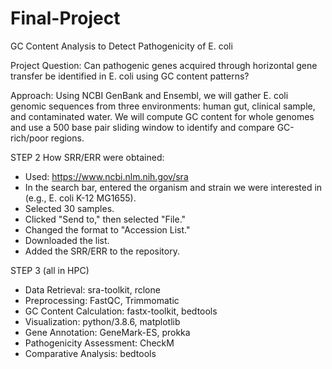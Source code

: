 # Final-Project
GC Content Analysis to Detect Pathogenicity of E. coli

Project Question: Can pathogenic genes acquired through horizontal gene transfer be identified in E. coli using GC content patterns? 


Approach: Using NCBI GenBank and Ensembl, we will gather E. coli genomic sequences from three environments: human gut, clinical sample, and contaminated water. We will compute GC content for whole genomes and use a 500 base pair sliding window to identify and compare GC-rich/poor regions. 


STEP 2
How SRR/ERR were obtained:

- Used: https://www.ncbi.nlm.nih.gov/sra
- In the search bar, entered the organism and strain we were interested in (e.g., E. coli K-12 MG1655).
- Selected 30 samples.
- Clicked "Send to," then selected "File."
- Changed the format to "Accession List."
- Downloaded the list.
- Added the SRR/ERR to the repository.


STEP 3 (all in HPC)
- Data Retrieval: sra-toolkit, rclone
- Preprocessing: FastQC, Trimmomatic
- GC Content Calculation: fastx-toolkit, bedtools
- Visualization: python/3.8.6, matplotlib
- Gene Annotation: GeneMark-ES, prokka
- Pathogenicity Assessment: CheckM
- Comparative Analysis: bedtools

